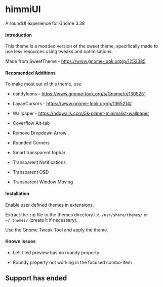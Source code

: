 # himmiUI
A roundUI experience for Gnome 3.38

#### Introduction
This theme is a modded version of the sweet theme, specifically made to use less resources using tweaks and optimisations.

Made from SweetTheme - https://www.gnome-look.org/p/1253385

#### Recomended Additions
To make most out of this theme, use 

- candyIcons - https://www.gnome-look.org/s/Gnome/p/1305251

- LayanCursors - https://www.gnome-look.org/p/1365214/

- Wallpaper - https://hdqwalls.com/5k-planet-minimalist-wallpaper

- Coverflow Alt-tab

- Remove Dropdown Arrow

- Rounded Corners

- Smart transparent topbar

- Transparent Notifications

- Transparent OSD

- Transparent Window Moving

#### Installation
Enable user defined themes in extensions.

Extract the zip file to the themes directory i.e. `/usr/share/themes/` or `~/.themes/` (create it if necessary).

Use the Gnome Tweak Tool and apply the theme.

#### Known Issues
 - Left tiled preview has no roundy property

 - Roundy property not working in the focused combo-item

## Support has ended
